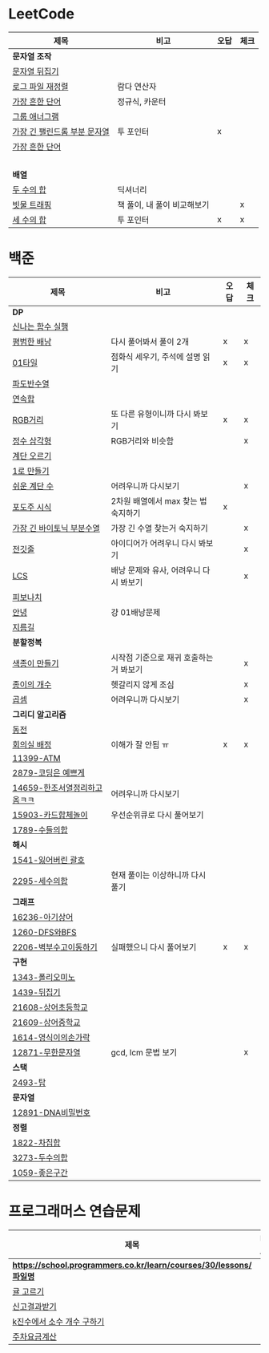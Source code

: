 # LeetCode
| 제목        | 비고       |오답|체크|
|-----------|----------|---|---|
| **문자열 조작**||||
| [문자열 뒤집기](LeetCode/문자열_조작/344-Reverse_String.py)   |          |   |   |
| [로그 파일 재정렬](LeetCode/문자열_조작/937-Reorder_Data_in_Log_Files.py) | 람다 연산자   |   |   |
| [가장 흔한 단어](LeetCode/문자열_조작/819-Most_Common_Word.py)  | 정규식, 카운터 |   |   |
| [그룹 애너그램](LeetCode/문자열_조작/49-Group-Anagrams.py)  | |   |   |
| [가장 긴 팰린드롬 부분 문자열](LeetCode/문자열_조작/5-Longest-Palindromic-Substring.py)  | 투 포인터 | x |   |
| [가장 흔한 단어](LeetCode/문자열_조작/819-Most_Common_Word.py)  |  |   |   |
| <br> | | | |
| **배열** ||||
| [두 수의 합](LeetCode/배열/1-Two-Sum.py)  | 딕셔너리 |   |   |
| [빗물 트래핑](LeetCode/배열/42-Trapping-Rain-Water.py)  | 책 풀이, 내 풀이 비교해보기 |   | x |
| [세 수의 합](LeetCode/배열/15-3Sum.py)  | 투 포인터 | x | x |


# 백준
| 제목                                            | 비고                     | 오답 | 체크 |
|-----------------------------------------------|------------------------|----|----|
| **DP**                                        |                        |    |    |
| [신나는 함수 실행](BOJ/DP/9184-신나는함수실행.py)           |                        |    |    |
| [평범한 배낭](BOJ/DP/12865-평범한배낭.py)               | 다시 풀어봐서 풀이 2개          | x  | x  |
| [01타일](BOJ/DP/1904-01타일.py)                   | 점화식 세우기, 주석에 설명 읽기     | x  | x  |
| [파도반수열](BOJ/DP/9461-파도반수열.py)                 |                        |    |    |
| [연속합](BOJ/DP/1912-연속합.py)                     |                        |    |    |
| [RGB거리](BOJ/DP/1149-RGB거리.py)                 | 또 다른 유형이니까 다시 봐보기      | x  | x  |
| [정수 삼각형](BOJ/DP/1932-정수삼각형.py)                | RGB거리와 비슷함             |    | x  |
| [계단 오르기](BOJ/DP/2579-계단오르기.py)                |                        |    |    |
| [1로 만들기](BOJ/DP/1463-1로만들기.py)                |                        |    |    |
| [쉬운 계단 수](BOJ/DP/10844-쉬운계단수.py)              | 어려우니까 다시보기             |    | x  |
| [포도주 시식](BOJ/DP/2156-포도주시식.py)                | 2차원 배열에서 max 찾는 법 숙지하기 | x  |    |
| [가장 긴 바이토닉 부분수열](BOJ/DP/11054-가장긴바이토닉부분수열.py) | 가장 긴 수열 찾는거 숙지하기       |    | x  |
| [전깃줄](BOJ/DP/2565-전깃줄.py)                     | 아이디어가 어려우니 다시 봐보기      |    | x  |
| [LCS](BOJ/DP/9251-LCS.py)                     | 배낭 문제와 유사, 어려우니 다시 봐보기 |    | x  |
| [피보나치](BOJ/DP/24416-피보나치.py)                  |                        |    |    |
| [안녕](BOJ/DP/1535-안녕.py)                       | 걍 01배낭문제               |    |    |
| [지름길](BOJ/DP/1466-지름길.py)                     |                |    |    |
| **분할정복**                                      |                        |    |    |
| [색종이 만들기](BOJ/분할정복/2630-색종이만들기.py)            | 시작점 기준으로 재귀 호출하는 거 봐보기 |    | x  |
| [종이의 개수](BOJ/분할정복/1780-종이의개수.py)              | 헷갈리지 않게 조심             |    | x  |
| [곱셈](BOJ/분할정복/1629-곱셈.py)                     | 어려우니까 다시보기             |    | x  |
| **그리디 알고리즘**                                  |                        |    |    |
| [동전](BOJ/그리디/11047-동전.py)                     |                        |    |    |
| [회의실 배정](BOJ/그리디/1931-회의실배정.py)               | 이해가 잘 안됨 ㅠ             | x  | x  |
| [11399-ATM](BOJ/그리디/11399-ATM.py)             |                        |    |    |
| [2879-코딩은 예쁘게](BOJ/그리디/2879-코딩은예쁘게.py)        |                        |    |    |
| [14659-한조서열정리하고옴ㅋㅋ](BOJ/그리디/14659-활잡이.py)     | 어려우니까 다시보기             |    |    |
| [15903-카드합체놀이](BOJ/그리디/15903-카드합체놀이.py)       | 우선순위큐로 다시 풀어보기         |    |    |
| [1789-수들의합](BOJ/그리디/1789-수들의합.py)             |                        |    |    |
| **해시**                                        |                        |    |    |
| [1541-잃어버린 괄호](BOJ/해시/1541-잃어버린괄호.py)         |                        |    |    |
| [2295-세수의합](BOJ/해시/2295-세수의합.py)              | 현재 풀이는 이상하니까 다시 풀기     |    |    |
| **그래프**                                       |                        |    |    |
| [16236-아기상어](BOJ/그래프/16236-아기상어.py)           |                        |    |    |
| [1260-DFS와BFS](BOJ/그래프/126-DFS와BFS.py)        |                        |    |    |
| [2206-벽부수고이동하기](BOJ/그래프/2206-벽부수고이동하기.py)     | 실패했으니 다시 풀어보기          | x  | x  |
| **구현**                                        |                        |    |    |
| [1343-폴리오미노](BOJ/그래프/1343-폴리오미노.py)           |                        |    |    |
| [1439-뒤집기](BOJ/그래프/1439-뒤집기.py)               |                        |    |    |
| [21608-상어초등학교](BOJ/구현/21608-상어초등학교.py)        |                        |    |    |
| [21609-상어중학교](BOJ/구현/21609-상어중학교.py)          |                        |    |    |
| [1614-영식이의손가락](BOJ/구현/1614-영식이의손가락.py)        |                        |    |    |
| [12871-무한문자열](BOJ/구현/12871-무한문자열.py)          | gcd, lcm 문법 보기         |    | x  |
| **스택**                                        |                        |    |    |
| [2493-탑](BOJ/스택/2493-탑.py)                    |                        |    |    |
| **문자열**                                       |                        |    |    |
| [12891-DNA비밀번호](BOJ/문자열/12891-DNA비밀번호.py)     |                        |    |    |
| **정렬**                                        |                        |    |    |
| [1822-차집합](BOJ/정렬/1822-차집합.py)                |                        |    |    |
| [3273-두수의합](BOJ/정렬/3273-두수의합.py)              |                        |    |    |
| [1059-좋은구간](BOJ/정렬/1059-좋은구간.py)              |                        |    |    |

# 프로그래머스 연습문제
| 제목                                                                | 비고                     | 오답 | 체크 |
|-------------------------------------------------------------------|------------------------|----|----|
| **https://school.programmers.co.kr/learn/courses/30/lessons/파일명** |                        |    |    |
| [귤 고르기](programmers/138476-귤고르기.py)                               |                        |    |    |
| [신고결과받기](programmers/92334-신고결과받기.py)                             |                        |    |    |
| [k진수에서 소수 개수 구하기](programmers/92335-k진수에서소수개수구하기.py)              |                        |    |    |
| [주차요금계산](programmers/92341-주차요금계산.py)                             |                        |    |    |
